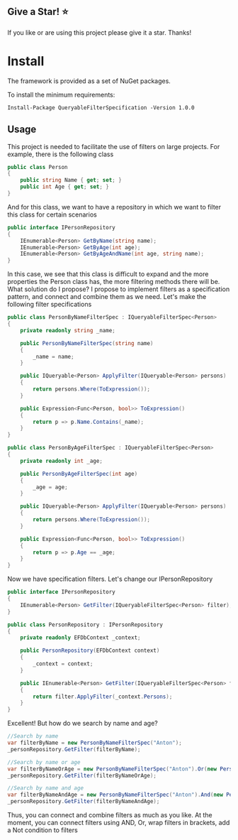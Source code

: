 ## Give a Star! :star:

If you like or are using this project please give it a star. Thanks!

# Install

The framework is provided as a set of NuGet packages.

To install the minimum requirements:

```
Install-Package QueryableFilterSpecification -Version 1.0.0
```

## Usage

This project is needed to facilitate the use of filters on large projects.
For example, there is the following class


```csharp
public class Person
{
    public string Name { get; set; }
    public int Age { get; set; }
}
```


And for this class, we want to have a repository in which we want to filter this class for certain scenarios


```csharp
public interface IPersonRepository
{
    IEnumerable<Person> GetByName(string name);
    IEnumerable<Person> GetByAge(int age);
    IEnumerable<Person> GetByAgeAndName(int age, string name);
}
```

In this case, we see that this class is difficult to expand and the more properties the Person class has, the more filtering methods there will be.
What solution do I propose? I propose to implement filters as a specification pattern, and connect and combine them as we need.
Let's make the following filter specifications

```csharp
public class PersonByNameFilterSpec : IQueryableFilterSpec<Person>
{
    private readonly string _name;

    public PersonByNameFilterSpec(string name)
    {
        _name = name;
    }

    public IQueryable<Person> ApplyFilter(IQueryable<Person> persons)
    {
        return persons.Where(ToExpression());
    }

    public Expression<Func<Person, bool>> ToExpression()
    {
        return p => p.Name.Contains(_name);
    }
}

public class PersonByAgeFilterSpec : IQueryableFilterSpec<Person>
{
    private readonly int _age;

    public PersonByAgeFilterSpec(int age)
    {
        _age = age;
    }

    public IQueryable<Person> ApplyFilter(IQueryable<Person> persons)
    {
        return persons.Where(ToExpression());
    }

    public Expression<Func<Person, bool>> ToExpression()
    {
        return p => p.Age == _age;
    }
}
```

Now we have specification filters. Let's change our IPersonRepository


```csharp
public interface IPersonRepository
{
    IEnumerable<Person> GetFilter(IQueryableFilterSpec<Person> filter);
}

public class PersonRepository : IPersonRepository
{
    private readonly EFDbContext _context;

    public PersonRepository(EFDbContext context)
    {
        _context = context;
    }

    public IEnumerable<Person> GetFilter(IQueryableFilterSpec<Person> filter)
    {
        return filter.ApplyFilter(_context.Persons);
    }
}
```

Excellent! But how do we search by name and age?
```csharp
//Search by name
var filterByName = new PersonByNameFilterSpec("Anton");
_personRepository.GetFilter(filterByName);

//Search by name or age
var filterByNameOrAge = new PersonByNameFilterSpec("Anton").Or(new PersonByAgeFilterSpec(20));
_personRepository.GetFilter(filterByNameOrAge);

//Search by name and age
var filterByNameAndAge = new PersonByNameFilterSpec("Anton").And(new PersonByAgeFilterSpec(20));
_personRepository.GetFilter(filterByNameAndAge);
```
Thus, you can connect and combine filters as much as you like. At the moment, you can connect filters using AND, Or, wrap filters in brackets, add a Not condition to filters
